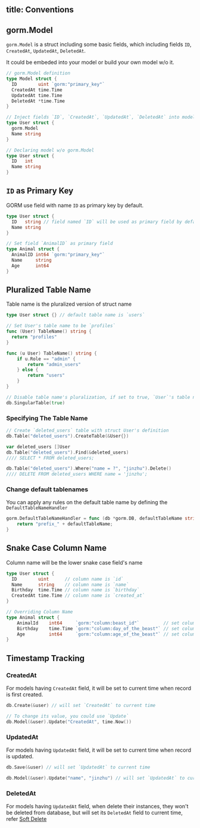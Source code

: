 ## title: Conventions

## gorm.Model

`gorm.Model` is a struct including some basic fields, which including fields `ID`, `CreatedAt`, `UpdatedAt`, `DeletedAt`.

It could be embeded into your model or build your own model w/o it.

```go
// gorm.Model definition
type Model struct {
  ID        uint `gorm:"primary_key"`
  CreatedAt time.Time
  UpdatedAt time.Time
  DeletedAt *time.Time
}

// Inject fields `ID`, `CreatedAt`, `UpdatedAt`, `DeletedAt` into model `User`
type User struct {
  gorm.Model
  Name string
}

// Declaring model w/o gorm.Model
type User struct {
  ID   int
  Name string
}
```

## `ID` as Primary Key

GORM use field with name `ID` as primary key by default.

```go
type User struct {
  ID   string // field named `ID` will be used as primary field by default
  Name string
}

// Set field `AnimalID` as primary field
type Animal struct {
  AnimalID int64 `gorm:"primary_key"`
  Name     string
  Age      int64
}
```

## Pluralized Table Name

Table name is the pluralized version of struct name

```go
type User struct {} // default table name is `users`

// Set User's table name to be `profiles`
func (User) TableName() string {
  return "profiles"
}

func (u User) TableName() string {
    if u.Role == "admin" {
        return "admin_users"
    } else {
        return "users"
    }
}

// Disable table name's pluralization, if set to true, `User`'s table name will be `user`
db.SingularTable(true)
```

### Specifying The Table Name

```go
// Create `deleted_users` table with struct User's definition
db.Table("deleted_users").CreateTable(&User{})

var deleted_users []User
db.Table("deleted_users").Find(&deleted_users)
//// SELECT * FROM deleted_users;

db.Table("deleted_users").Where("name = ?", "jinzhu").Delete()
//// DELETE FROM deleted_users WHERE name = 'jinzhu';
```

### Change default tablenames

You can apply any rules on the default table name by defining the `DefaultTableNameHandler`

```go
gorm.DefaultTableNameHandler = func (db *gorm.DB, defaultTableName string) string  {
    return "prefix_" + defaultTableName;
}
```

## Snake Case Column Name

Column name will be the lower snake case field's name

```go
type User struct {
  ID        uint      // column name is `id`
  Name      string    // column name is `name`
  Birthday  time.Time // column name is `birthday`
  CreatedAt time.Time // column name is `created_at`
}

// Overriding Column Name
type Animal struct {
    AnimalId    int64     `gorm:"column:beast_id"`         // set column name to `beast_id`
    Birthday    time.Time `gorm:"column:day_of_the_beast"` // set column name to `day_of_the_beast`
    Age         int64     `gorm:"column:age_of_the_beast"` // set column name to `age_of_the_beast`
}
```

## Timestamp Tracking

### CreatedAt

For models having `CreatedAt` field, it will be set to current time when record is first created.

```go
db.Create(&user) // will set `CreatedAt` to current time

// To change its value, you could use `Update`
db.Model(&user).Update("CreatedAt", time.Now())
```

### UpdatedAt

For models having `UpdatedAt` field, it will be set to current time when record is updated.

```go
db.Save(&user) // will set `UpdatedAt` to current time

db.Model(&user).Update("name", "jinzhu") // will set `UpdatedAt` to current time
```

### DeletedAt

For models having `UpdatedAt` field, when delete their instances, they won't be deleted from database, but will set its `DeletedAt` field to current time, refer [Soft Delete](/docs/delete.html#Soft-Delete)